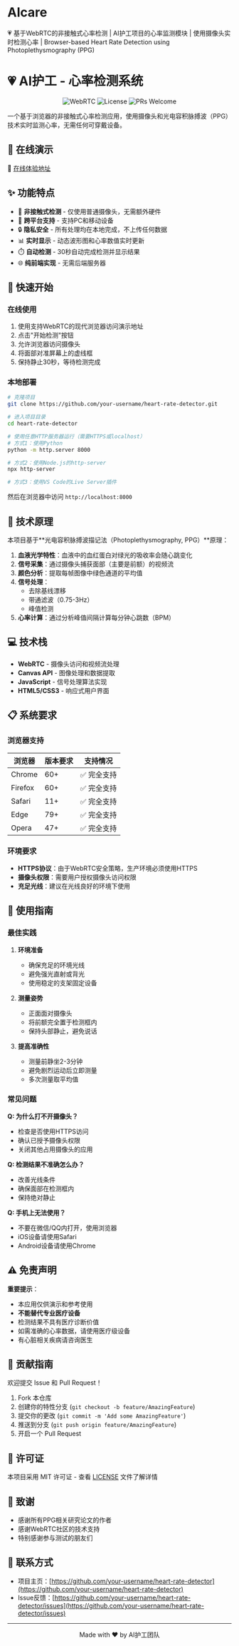# AIcare
💗 基于WebRTC的非接触式心率检测 | AI护工项目的心率监测模块 | 使用摄像头实时检测心率 | Browser-based Heart Rate Detection using Photoplethysmography (PPG)
# 💗 AI护工 - 心率检测系统

<p align="center">
  <img src="https://img.shields.io/badge/WebRTC-Enabled-brightgreen" alt="WebRTC">
  <img src="https://img.shields.io/badge/License-MIT-blue.svg" alt="License">
  <img src="https://img.shields.io/badge/PRs-Welcome-brightgreen.svg" alt="PRs Welcome">
</p>

一个基于浏览器的非接触式心率检测应用，使用摄像头和光电容积脉搏波（PPG）技术实时监测心率，无需任何可穿戴设备。

## 🌟 在线演示

🔗 [在线体验地址](https://your-username.github.io/heart-rate-detector/)

## ✨ 功能特点

- 🎥 **非接触式检测** - 仅使用普通摄像头，无需额外硬件
- 📱 **跨平台支持** - 支持PC和移动设备
- 🔒 **隐私安全** - 所有处理均在本地完成，不上传任何数据
- 📊 **实时显示** - 动态波形图和心率数值实时更新
- ⏱️ **自动检测** - 30秒自动完成检测并显示结果
- 🌐 **纯前端实现** - 无需后端服务器

## 🚀 快速开始

### 在线使用

1. 使用支持WebRTC的现代浏览器访问演示地址
2. 点击"开始检测"按钮
3. 允许浏览器访问摄像头
4. 将面部对准屏幕上的虚线框
5. 保持静止30秒，等待检测完成

### 本地部署

```bash
# 克隆项目
git clone https://github.com/your-username/heart-rate-detector.git

# 进入项目目录
cd heart-rate-detector

# 使用任意HTTP服务器运行（需要HTTPS或localhost）
# 方式1：使用Python
python -m http.server 8000

# 方式2：使用Node.js的http-server
npx http-server

# 方式3：使用VS Code的Live Server插件
```

然后在浏览器中访问 `http://localhost:8000`

## 🔬 技术原理

本项目基于**光电容积脉搏波描记法（Photoplethysmography, PPG）**原理：

1. **血液光学特性**：血液中的血红蛋白对绿光的吸收率会随心跳变化
2. **信号采集**：通过摄像头捕获面部（主要是前额）的视频流
3. **颜色分析**：提取每帧图像中绿色通道的平均值
4. **信号处理**：
   - 去除基线漂移
   - 带通滤波（0.75-3Hz）
   - 峰值检测
5. **心率计算**：通过分析峰值间隔计算每分钟心跳数（BPM）

## 💻 技术栈

- **WebRTC** - 摄像头访问和视频流处理
- **Canvas API** - 图像处理和数据提取
- **JavaScript** - 信号处理算法实现
- **HTML5/CSS3** - 响应式用户界面

## 📋 系统要求

### 浏览器支持

| 浏览器 | 版本要求 | 支持情况 |
|--------|---------|----------|
| Chrome | 60+ | ✅ 完全支持 |
| Firefox | 60+ | ✅ 完全支持 |
| Safari | 11+ | ✅ 完全支持 |
| Edge | 79+ | ✅ 完全支持 |
| Opera | 47+ | ✅ 完全支持 |

### 环境要求

- **HTTPS协议**：由于WebRTC安全策略，生产环境必须使用HTTPS
- **摄像头权限**：需要用户授权摄像头访问权限
- **充足光线**：建议在光线良好的环境下使用

## 📖 使用指南

### 最佳实践

1. **环境准备**
   - 确保充足的环境光线
   - 避免强光直射或背光
   - 使用稳定的支架固定设备

2. **测量姿势**
   - 正面面对摄像头
   - 将前额完全置于检测框内
   - 保持头部静止，避免说话

3. **提高准确性**
   - 测量前静坐2-3分钟
   - 避免剧烈运动后立即测量
   - 多次测量取平均值

### 常见问题

**Q: 为什么打不开摄像头？**
- 检查是否使用HTTPS访问
- 确认已授予摄像头权限
- 关闭其他占用摄像头的应用

**Q: 检测结果不准确怎么办？**
- 改善光线条件
- 确保面部在检测框内
- 保持绝对静止

**Q: 手机上无法使用？**
- 不要在微信/QQ内打开，使用浏览器
- iOS设备请使用Safari
- Android设备请使用Chrome

## ⚠️ 免责声明

**重要提示**：
- 本应用仅供演示和参考使用
- **不能替代专业医疗设备**
- 检测结果不具有医疗诊断价值
- 如需准确的心率数据，请使用医疗级设备
- 有心脏相关疾病请咨询医生

## 🤝 贡献指南

欢迎提交 Issue 和 Pull Request！

1. Fork 本仓库
2. 创建你的特性分支 (`git checkout -b feature/AmazingFeature`)
3. 提交你的更改 (`git commit -m 'Add some AmazingFeature'`)
4. 推送到分支 (`git push origin feature/AmazingFeature`)
5. 开启一个 Pull Request

## 📝 许可证

本项目采用 MIT 许可证 - 查看 [LICENSE](LICENSE) 文件了解详情

## 🙏 致谢

- 感谢所有PPG相关研究论文的作者
- 感谢WebRTC社区的技术支持
- 特别感谢参与测试的朋友们

## 📧 联系方式

- 项目主页：[https://github.com/your-username/heart-rate-detector](https://github.com/your-username/heart-rate-detector)
- Issue反馈：[https://github.com/your-username/heart-rate-detector/issues](https://github.com/your-username/heart-rate-detector/issues)

---

<p align="center">
  Made with ❤️ by AI护工团队
</p>
